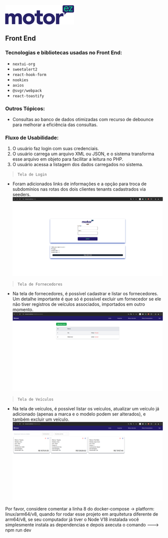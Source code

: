 ![Screenshot: Running tests on VS Code](docs/img/motorez-logo.png)

## Front End

### Tecnologias e bibliotecas usadas no Front End:
- `nextui-org`
- `sweetalert2`
- `react-hook-form`
- `nookies`
- `axios`
- `@svgr/webpack`
- `react-toastify`

### Outros Tópicos:
- Consultas ao banco de dados otimizadas com recurso de debounce para melhorar a eficiência das consultas.

### Fluxo de Usabilidade:
1. O usuário faz login com suas credenciais.
2. O usuário carrega um arquivo XML ou JSON, e o sistema transforma esse arquivo em objeto para facilitar a leitura no PHP.
3. O usuário acessa a listagem dos dados carregados no sistema.

>`Tela de Login`
- Foram adicionados links de informações e a opção para troca de subdomínios nas rotas dos dois clientes tenants cadastrados via seeders.
![Screenshot: Tela de Login](docs/img/tela-de-login.png)

>`Tela de Fornecedores`
- Na tela de fornecedores, é possível cadastrar e listar os fornecedores. Um detalhe importante é que só é possível excluir um fornecedor se ele não tiver registros de veículos associados, importados em outro momento.
![Screenshot: Tela de Cadastro do Fornecedor](docs/img/tela-de-cadastro-do-fornecedor.png)

>`Tela de Veículos`
- Na tela de veículos, é possível listar os veículos, atualizar um veículo já adicionado (apenas a marca e o modelo podem ser alterados), e também excluir um veículo.
![Screenshot: Lista dos Veículos](docs/img/lista-dos-veiculos.png)


Por favor, considere comentar a linha 8 do docker-compose -> platform: linux/arm64/v8, quando for rodar esse projeto em arquitetura diferente de arm64/v8, se seu computador já tiver o Node V18 instalada 
você simplesmente instala as dependencias e depois axecuta o comando ---> npm run dev
